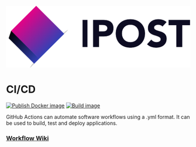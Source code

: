 ![ipost-logo](https://github.com/FIPost/docs/blob/master/assets/logo-name.png?raw=true)

# CI/CD
[![Publish Docker image](https://github.com/FIPost/ui/actions/workflows/docker-publish.yml/badge.svg)](https://github.com/FIPost/ui/actions/workflows/docker-publish.yml)
[![Build image](https://github.com/FIPost/ui/actions/workflows/build.yml/badge.svg)](https://github.com/FIPost/ui/actions/workflows/build.yml)

GitHub Actions can automate software workflows using a .yml format. It can be used to build, test and deploy applications.

<h3>
  <a href="https://github.com/FIPost/docs/wiki/Node">Workflow Wiki</a>
</h3>
